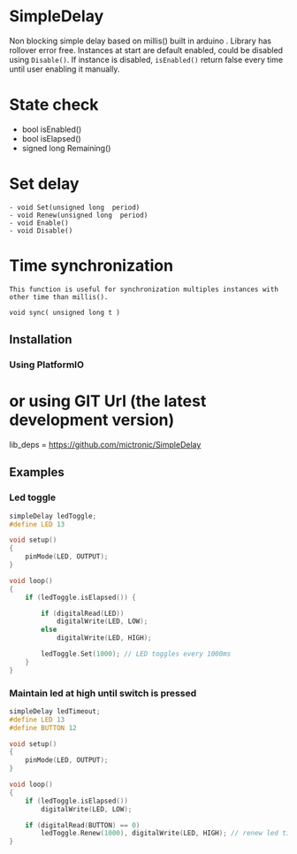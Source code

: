 # SimpleDelay
Non blocking simple delay based on millis() built in arduino .
Library has rollover error free.
Instances at start are default enabled, could be disabled using ```Disable()```.
If instance is disabled, ```isEnabled()``` return false every time until user enabling it manually.

# State check
   - bool isEnabled()
   - bool isElapsed()
   - signed long Remaining()

# Set delay

    - void Set(unsigned long  period)
    - void Renew(unsigned long  period)
    - void Enable()
    - void Disable()

# Time synchronization
    This function is useful for synchronization multiples instances with other time than millis().

    void sync( unsigned long t )

## Installation

### Using PlatformIO

# or using GIT Url (the latest development version)
lib_deps = https://github.com/mictronic/SimpleDelay

## Examples

### Led toggle
```cpp
simpleDelay ledToggle;
#define LED 13

void setup()
{
    pinMode(LED, OUTPUT);
}

void loop()
{
    if (ledToggle.isElapsed()) {

        if (digitalRead(LED))
            digitalWrite(LED, LOW);
        else
            digitalWrite(LED, HIGH);

        ledToggle.Set(1000); // LED toggles every 1000ms
    }
}
```

### Maintain led at high until switch is pressed
```cpp
simpleDelay ledTimeout;
#define LED 13
#define BUTTON 12

void setup()
{
    pinMode(LED, OUTPUT);
}

void loop()
{
    if (ledToggle.isElapsed())
        digitalWrite(LED, LOW);

    if (digitalRead(BUTTON) == 0)
        ledToggle.Renew(1000), digitalWrite(LED, HIGH); // renew led timeout
}
```

